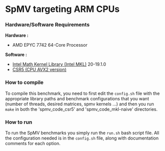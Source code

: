 SpMV targeting ARM CPUs
=========

### Hardware/Software Requirements
**Hardware :**

* AMD EPYC 7742 64-Core Processor

**Software :**

* [Intel Math Kernel Library (Intel MKL)](https://www.intel.com/content/www/us/en/developer/tools/oneapi/onemkl.html) 20-19.1.0
* [CSR5 (CPU AVX2 version)](https://github.com/weifengliu-ssslab/Benchmark_SpMV_using_CSR5)

### How to compile

To compile this benchmark, you need to first edit the `config.sh` file with the
appropriate library paths and benchmark configurations that you want (number of
threads, desired matrices, spmv kernels ...) and then you run `make` in both
the 'spmv\_code\_csr5' and 'spmv\_code\_mkl-naive' directories.

### How to run

To run the SpMV benchmarks you simply run the `run.sh` bash script file.
All the configuration needed is in the `config.sh` file, along with documentation comments for each option.

